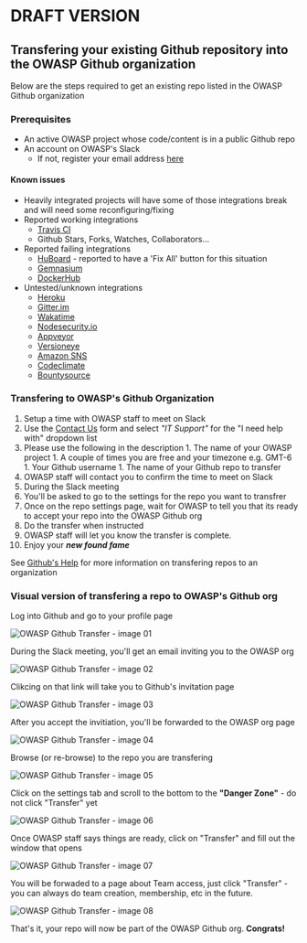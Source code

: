# DRAFT VERSION

## Transfering your existing Github repository into the OWASP Github organization

Below are the steps required to get an existing repo listed in the OWASP Github organization

### Prerequisites

* An active OWASP project whose code/content is in a public Github repo
* An account on OWASP's Slack 
  * If not, register your email address [here](http://owasp.herokuapp.com/)

#### Known issues

* Heavily integrated projects will have some of those integrations break and will need some reconfiguring/fixing
* Reported working integrations
  * [Travis CI](https://travis-ci.org/)
  * Github Stars, Forks, Watches, Collaborators...
* Reported failing integrations
  * [HuBoard](https://huboard.com/) - reported to have a 'Fix All' button for this situation
  * [Gemnasium](https://gemnasium.com/)
  * [DockerHub](https://hub.docker.com/)
* Untested/unknown integrations
  * [Heroku](https://www.heroku.com/)
  * [Gitter.im](https://gitter.im/)
  * [Wakatime](https://wakatime.com/)
  * [Nodesecurity.io](https://nodesecurity.io/)
  * [Appveyor](https://www.appveyor.com/)
  * [Versioneye](https://www.versioneye.com/)
  * [Amazon SNS](https://aws.amazon.com/sns/)
  * [Codeclimate](https://codeclimate.com/)
  * [Bountysource](https://www.bountysource.com/)

### Transfering to OWASP's Github Organization

1. Setup a time with OWASP staff to meet on Slack
  1. Use the [Contact Us](https://www.tfaforms.com/308703) form and select _"IT Support"_ for the "I need help with" dropdown list
  1. Please use the following in the description
    1. The name of your OWASP project
    1. A couple of times you are free and your timezone e.g. GMT-6
    1. Your Github username
    1. The name of your Github repo to transfer
1. OWASP staff will contact you to confirm the time to meet on Slack
1. During the Slack meeting
  1. You'll be asked to go to the settings for the repo you want to transfrer
  1. Once on the repo settings page, wait for OWASP to tell you that its ready to accept your repo into the OWASP Github org
  1. Do the transfer when instructed
  1. OWASP staff will let you know the transfer is complete.
1. Enjoy your **_new found fame_**

See [Github's Help](https://help.github.com/articles/transferring-a-repository-owned-by-your-personal-account/#transferring-to-an-organization) for more information on transfering repos to an organization

### Visual version of transfering a repo to OWASP's Github org


Log into Github and go to your profile page

![OWASP Github Transfer - image 01](https://github.com/OWASP/owasp-projects-redux/raw/master/github-org/images/owasp-github-transfer-01.png "Go to your profile page on Github")

During the Slack meeting, you'll get an email inviting you to the OWASP org

![OWASP Github Transfer - image 02](https://github.com/OWASP/owasp-projects-redux/raw/master/github-org/images/owasp-github-transfer-02.png "Email invite to the OWASP Github org")

Clikcing on that link will take you to Github's invitation page

![OWASP Github Transfer - image 03](https://github.com/OWASP/owasp-projects-redux/raw/master/github-org/images/owasp-github-transfer-03.png "Github page inviting you to the OWASP org")

After you accept the invitiation, you'll be forwarded to the OWASP org page

![OWASP Github Transfer - image 04](https://github.com/OWASP/owasp-projects-redux/raw/master/github-org/images/owasp-github-transfer-04.png "Github page welcoming you to the OWASP org")

Browse (or re-browse) to the repo you are transfering

![OWASP Github Transfer - image 05](https://github.com/OWASP/owasp-projects-redux/raw/master/github-org/images/owasp-github-transfer-05.png "Go to the repo you are transfering")

Click on the settings tab and scroll to the bottom to the **"Danger Zone"** - do not click "Transfer" yet

![OWASP Github Transfer - image 06](https://github.com/OWASP/owasp-projects-redux/raw/master/github-org/images/owasp-github-transfer-06.png "Under the settings tab, scroll to the Danger Zone - no clicking yet")

Once OWASP staff says things are ready, click on "Transfer" and fill out the window that opens

![OWASP Github Transfer - image 07](https://github.com/OWASP/owasp-projects-redux/raw/master/github-org/images/owasp-github-transfer-07.png "Click Transfer and fill out the window that pops up")

You will be forwaded to a page about Team access, just click "Transfer" - you can always do team creation, membership, etc in the future.

![OWASP Github Transfer - image 08](https://github.com/OWASP/owasp-projects-redux/raw/master/github-org/images/owasp-github-transfer-08.png "You can skip Team access for now")

That's it, your repo will now be part of the OWASP Github org.  **Congrats!**






